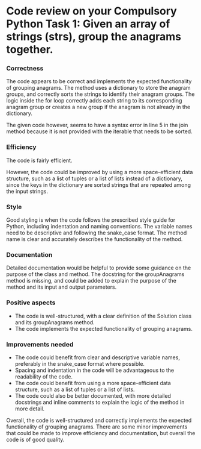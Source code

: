 # Code review on your Compulsory Python Task 1: Given an array of strings (strs), group the anagrams together.

### Correctness

The code appears to be correct and implements the expected functionality of grouping anagrams. The method uses a dictionary to store the anagram groups, and correctly sorts the strings to identify their anagram groups. The logic inside the for loop correctly adds each string to its corresponding anagram group or creates a new group if the anagram is not already in the dictionary. 

The given code however, seems to have a syntax error in line 5 in the join method because it is not provided with the iterable that needs to be sorted.

### Efficiency

The code is fairly efficient. 

However, the code could be improved by using a more space-efficient data structure, such as a list of tuples or a list of lists instead of a dictionary, since the keys in the dictionary are sorted strings that are repeated among the input strings.

### Style

Good styling is when the code follows the prescribed style guide for Python, including indentation and naming conventions. The variable names need to be descriptive and following the snake_case format. The method name is clear and accurately describes the functionality of the method.

### Documentation

Detailed documentation would be helpful to provide some guidance on the purpose of the class and method. The docstring for the groupAnagrams method is missing, and could be added to explain the purpose of the method and its input and output parameters.

### Positive aspects

- The code is well-structured, with a clear definition of the Solution class and its groupAnagrams method.
- The code implements the expected functionality of grouping anagrams.

### Improvements needed

- The code could benefit from clear and descriptive variable names, preferably in the snake_case format where possible.
- Spacing and indentation in the code will be advantageous to the readability of the code.
- The code could benefit from using a more space-efficient data structure, such as a list of tuples or a list of lists.
- The code could also be better documented, with more detailed docstrings and inline comments to explain the logic of the method in more detail.

Overall, the code is well-structured and correctly implements the expected functionality of grouping anagrams. There are some minor improvements that could be made to improve efficiency and documentation, but overall the code is of good quality.
